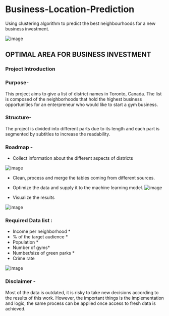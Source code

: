 # Business-Location-Prediction
Using clustering algorithm to predict the best neighbourhoods for a new business investment. 

![image](https://user-images.githubusercontent.com/105684729/187152056-59e32f42-fa6a-490e-a196-305fdfa2e7b5.png)


## OPTIMAL AREA FOR BUSINESS INVESTMENT 
### Project Introduction
### Purpose- 
This project aims to give a list of district names in Toronto, Canada. The list is composed of the neighborhoods that hold the highest business opportunities for an enterpreneur who would like to start a gym business.

### Structure- 
The project is divided into different parts due to its length and each part is segmented by subtitles to increase the readability.

### Roadmap -
- Collect information about the different aspects of districts

![image](https://user-images.githubusercontent.com/105684729/187066378-d1e2eebf-7034-47ed-80f6-cdadaf986d24.png)


- Clean, process and merge the tables coming from different sources.
- Optimize the data and supply it to the machine learning model.
![image](https://user-images.githubusercontent.com/105684729/187066417-2180747a-c781-458d-ac81-01b83ff1337c.png)

- Visualize the results 

![image](https://user-images.githubusercontent.com/105684729/187088560-6ed77714-3f7e-45db-864e-4282c81cf883.png)

### Required Data list :
- Income per neighborhood *
- % of the target audience *
- Population *
- Number of gyms*
- Number/size of green parks *
- Crime rate

![image](https://user-images.githubusercontent.com/105684729/187066144-b27d0d02-d6a9-41e5-9eb6-21ea90eabdd8.png)

### Disclaimer - 
Most of the data is outdated, it is risky to take new decisions according to the results of this work. However, the important things is the implementation and logic,  the same process can be applied once access to fresh data is achieved.



